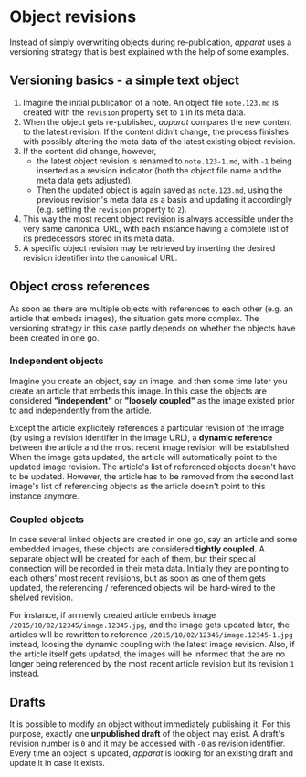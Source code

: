 Object revisions
================

Instead of simply overwriting objects during re-publication, *apparat* uses a versioning strategy that is best explained with the help of some examples.


Versioning basics - a simple text object
-----------------------------------------

1. Imagine the initial publication of a note. An object file `note.123.md` is created with the `revision` property set to `1` in its meta data.
2. When the object gets re-published, *apparat* compares the new content to the latest revision. If the content didn't change, the process finishes with possibly altering the meta data of the latest existing object revision.
3. If the content did change, however,
	* the latest object revision is renamed to `note.123-1.md`, with `-1` being inserted as a revision indicator (both the object file name and the meta data gets adjusted).
	* Then the updated object is again saved as `note.123.md`, using the previous revision's meta data as a basis and updating it accordingly (e.g. setting the `revision` property to `2`).
4. This way the most recent object revision is always accessible under the very same canonical URL, with each instance having a complete list of its predecessors stored in its meta data.
4. A specific object revision may be retrieved by inserting the desired revision identifier into the canonical URL.


Object cross references
-----------------------

As soon as there are multiple objects with references to each other (e.g. an article that embeds images), the situation gets more complex. The versioning strategy in this case partly depends on whether the objects have been created in one go.


### Independent objects

Imagine you create an object, say an image, and then some time later you create an article that embeds this image. In this case the objects are considered **"independent"** or **"loosely coupled"** as the image existed prior to and independently from the article.

Except the article explicitely references a particular revision of the image (by using a revision identifier in the image URL), a **dynamic reference** between the article and the most recent image revision will be established. When the image gets updated, the article will automatically point to the updated image revision. The article's list of referenced objects doesn't have to be updated. However, the article has to be removed from the second last image's list of referencing objects as the article doesn't point to this instance anymore.

### Coupled objects

In case several linked objects are created in one go, say an article and some embedded images, these objects are considered **tightly coupled**. A separate object will be created for each of them, but their special connection will be recorded in their meta data. Initially they are pointing to each others' most recent revisions, but as soon as one of them gets updated, the referencing / referenced objects will be hard-wired to the shelved revision.

For instance, if an newly created article embeds image `/2015/10/02/12345/image.12345.jpg`, and the  image gets updated later, the articles will be rewritten to reference `/2015/10/02/12345/image.12345-1.jpg` instead, loosing the dynamic coupling with the latest image revision. Also, if the article itself gets updated, the images will be informed that the are no longer being referenced by the most recent article revision but its revision `1` instead.


Drafts
------

It is possible to modify an object without immediately publishing it. For this purpose, exactly one **unpublished draft** of the object may exist. A draft's revision number is `0` and it may be accessed with `-0` as revision identifier. Every time an object is updated, *apparat* is looking for an existing draft and update it in case it exists.
